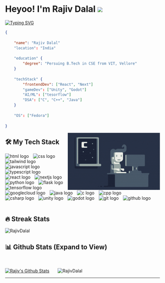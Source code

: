 <h1 align="left">Heyoo! I'm Rajiv Dalal  <img src="https://media.giphy.com/media/hvRJCLFzcasrR4ia7z/giphy.gif" width="35" ></h1>

<div>
  <p align="left">
    <a href="https://git.io/typing-svg"><img src="https://readme-typing-svg.herokuapp.com?font=Fira+Code&pause=1000&width=435&lines=Computer+Science+Student;Frontend+Web+Developer;AI%2FML+%7C+Game+Dev+Enthusiast" alt="Typing SVG" /></a>
  </p>
</div>


```json
{

    "name": "Rajiv Dalal"
    "location": "India"

    "education" {
        "degree": "Persuing B.Tech in CSE from VIT, Vellore"
    }

    "techStack" {
        "frontendDev": ["React", "Next"]
        "gameDev": ["Unity", "Godot"]
        "AI/ML": ["tesorflow"]
        "DSA": ["C", "C++", "Java"]
    }

    "OS": ["Fedora"]

}
```
<img alt="Night Coding" src="https://raw.githubusercontent.com/AVS1508/AVS1508/master/assets/Night-Coding.gif" align="right"/>

## 🛠️ My Tech Stack

<div align="left">

  <img src="https://skillicons.dev/icons?i=html" height="30" alt="html logo"  />
  <img width="6" />
  <img src="https://skillicons.dev/icons?i=css" height="30" alt="css logo"  />
  <img width="6" />
  <img src="https://skillicons.dev/icons?i=tailwind" height="30" alt="tailwind logo"  />
  <img width="6" />
  <img src="https://skillicons.dev/icons?i=js" height="30" alt="javascript logo"  />
  <img width="6" />
  <img src="https://skillicons.dev/icons?i=ts" height="30" alt="typescript logo"  />
  <img width="6" />
  <img src="https://skillicons.dev/icons?i=react" height="30" alt="react logo"  />
  <img width="6" />
  <img src="https://skillicons.dev/icons?i=nextjs" height="30" alt="nextjs logo"  />
  <img width="6" />
  
  <img src="https://skillicons.dev/icons?i=python" height="30" alt="python logo"  />
  <img width="6" />
  <img src="https://skillicons.dev/icons?i=flask" height="30" alt="flask logo"  />
  <img width="6" />
  <img src="https://skillicons.dev/icons?i=tensorflow" height="30" alt="tensorflow logo"  />
  <img width="6" />
  <img src="https://skillicons.dev/icons?i=gcp" height="30" alt="googlecloud logo"  />
  <img width="6" />

  <img src="https://skillicons.dev/icons?i=java" height="30" alt="java logo"  />
  <img width="6" />    
  <img src="https://skillicons.dev/icons?i=c" height="30" alt="c logo"  />
  <img width="6" />
  <img src="https://skillicons.dev/icons?i=cpp" height="30" alt="cpp logo"  />
  <img width="6" />
  <img width="18" />
  
  <img src="https://skillicons.dev/icons?i=cs" height="30" alt="csharp logo"  />
  <img width="6" />
  <img src="https://skillicons.dev/icons?i=unity" height="30" alt="unity logo"  />
  <img width="6" />
  <img src="https://skillicons.dev/icons?i=godot" height="30" alt="godot logo"  />
  <img width="6" />
  
  <img src="https://skillicons.dev/icons?i=git" height="30" alt="git logo"  />
  <img width="6" />
  <img src="https://skillicons.dev/icons?i=github" height="30" alt="github logo"  />
  
</div>
&nbsp;
<br/>

## 🔥 Streak Stats
<p align="left"><img src="https://github-readme-streak-stats.herokuapp.com/?user=RajivDalal&theme=algolia" alt="RajivDalal"  /></p>

## 📊 Github Stats (Expand to View) 

  <br/>
  <p align="left">
    <a href="https://github.com/anuraghazra/github-readme-stats"><img alt="Rajiv's Github Stats" src="https://github-readme-stats.vercel.app/api?username=RajivDalal&show_icons=true&count_private=true&theme=algolia" height="192px"/></a>
  &nbsp; &nbsp; &nbsp;
	  <img src="https://github-readme-stats.vercel.app/api/top-langs?username=RajivDalal&show_icons=true&locale=en&layout=donut&theme=algolia" alt="RajivDalal" height="192px"/>
  <br/>
  </p>
<hr/>
